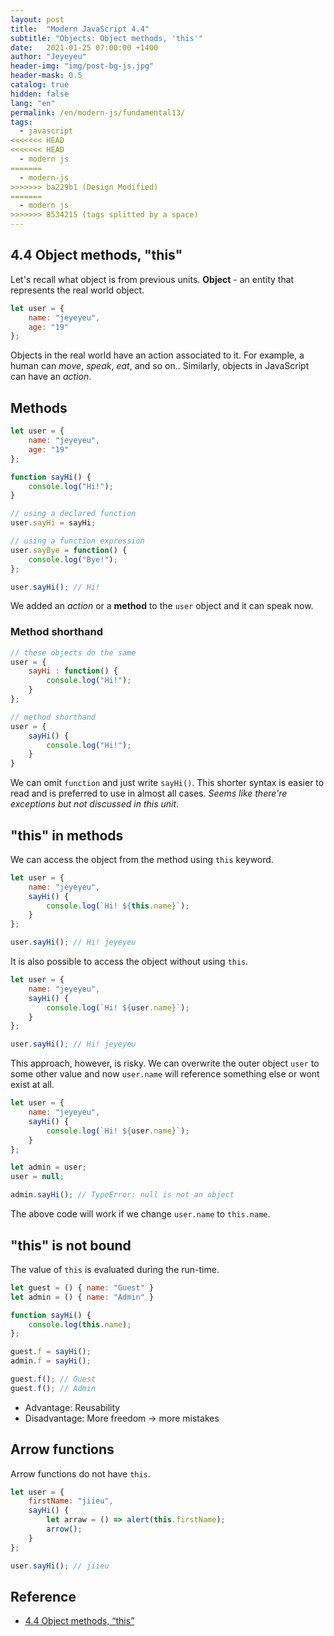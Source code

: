 ```yaml
---
layout: post
title:  "Modern JavaScript 4.4"
subtitle: "Objects: Object methods, 'this'"
date:   2021-01-25 07:00:00 +1400
author: "Jeyeyeu"
header-img: "img/post-bg-js.jpg"
header-mask: 0.5
catalog: true
hidden: false
lang: "en"
permalink: /en/modern-js/fundamental13/
tags:
  - javascript
<<<<<<< HEAD
<<<<<<< HEAD
  - modern js
=======
  - modern-js
>>>>>>> ba229b1 (Design Modified)
=======
  - modern js
>>>>>>> 8534215 (tags splitted by a space)
---
```


## 4.4 Object methods, "this"
Let's recall what object is from previous units.
**Object** - an entity that represents the real world object.
```js
let user = {
    name: "jeyeyeu",
    age: "19"
};
```

Objects in the real world have an action associated to it. For example, a human can _move_, _speak_, _eat_, and so on.. Similarly, objects in JavaScript can have an  _action_.

## Methods
```js
let user = {
    name: "jeyeyeu",
    age: "19"
};

function sayHi() {
    console.log("Hi!");
}

// using a declared function
user.sayHi = sayHi;

// using a function expression
user.sayBye = function() {
    console.log("Bye!");
};

user.sayHi(); // Hi!
```

We added an _action_ or a **method** to the `user` object and it can speak now.

### Method shorthand
```js
// these objects do the same
user = {
    sayHi : function() {
        console.log("Hi!");
    }
};

// method shorthand
user = {
    sayHi() {
        console.log("Hi!");
    }
}
```
We can omit `function` and just write `sayHi()`. This shorter syntax is easier to read and is preferred to use in almost all cases. *Seems like there're exceptions but not discussed in this unit*.

## "this" in methods
We can access the object from the method using `this` keyword.
```js
let user = {
    name: "jeyeyeu",
    sayHi() {
        console.log(`Hi! ${this.name}`);
    }
};

user.sayHi(); // Hi! jeyeyeu
```

It is also possible to access the object without using `this`.

```js
let user = {
    name: "jeyeyeu",
    sayHi() {
        console.log(`Hi! ${user.name}`);
    }
};

user.sayHi(); // Hi! jeyeyeu
```

This approach, however, is risky. We can overwrite the outer object `user` to some other value and now `user.name` will reference something else or wont exist at all.
```js
let user = {
    name: "jeyeyeu",
    sayHi() {
        console.log(`Hi! ${user.name}`);
    }
};

let admin = user;
user = null;

admin.sayHi(); // TypeError: null is not an object
```
The above code will work if we change `user.name` to `this.name`.

## "this" is not bound
The value of `this` is evaluated during the run-time.
```js
let guest = () { name: "Guest" }
let admin = () { name: "Admin" }

function sayHi() {
	console.log(this.name);
};

guest.f = sayHi();
admin.f = sayHi();

guest.f(); // Guest
guest.f(); // Admin
```

- Advantage: Reusability
- Disadvantage: More freedom -> more mistakes

## Arrow functions
Arrow functions do not have `this`.
```js
let user = {
    firstName: "jiieu",
    sayHi() {
        let arraw = () => alert(this.firstName);
        arrow();
    }
};

user.sayHi(); // jiieu
```

## Reference
- [4.4 Object methods, “this”](https://javascript.info/object-methods)